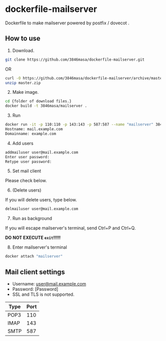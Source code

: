 dockerfile-mailserver
=====================

Dockerfile to make mailserver powered by postfix / dovecot .

How to use
-----------

1. Download.

  ```bash
  git clone https://github.com/3846masa/dockerfile-mailserver.git
  ```
  OR
  ```bash
  curl -O https://github.com/3846masa/dockerfile-mailserver/archive/master.zip
  unzip master.zip
  ```

2. Make image.

  ```bash
  cd {folder of download files.}
  docker build -t 3846masa/mailserver .
  ```

3. Run

  ```bash
  docker run -it -p 110:110 -p 143:143 -p 587:587 --name "mailserver" 3846masa/mailserver
  Hostname: mail.example.com
  Domainname: example.com
  ```

4. Add users

  ```bash
  addmailuser user@mail.example.com
  Enter user password: 
  Retype user password: 
  ```

5. Set mail client

  Please check below.

6. (Delete users)

  If you will delete users, type below.
  ```bash
  delmailuser user@mail.example.com
  ```

7. Run as background

  If you will escape mailserver's terminal, send Ctrl+P and Ctrl+Q.

  **DO NOT EXECUTE ``exit``!!!!!**

8. Enter mailserver's terminal

  ```bash
  docker attach "mailserver"
  ```

Mail client settings
--------------------

- Username: user@mail.example.com
- Password: [Password]
- SSL and TLS is not supported.

Type | Port
---- | ----
POP3 | 110
IMAP | 143
SMTP | 587
